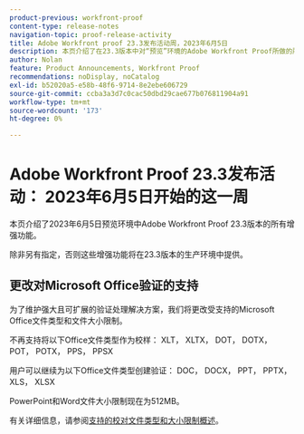 ```yaml
---
product-previous: workfront-proof
content-type: release-notes
navigation-topic: proof-release-activity
title: Adobe Workfront proof 23.3发布活动周，2023年6月5日
description: 本页介绍了在23.3版本中对“预览”环境的Adobe Workfront Proof所做的所有增强。 这些增强功能将在2023年6月5日当周的生产环境中提供。
author: Nolan
feature: Product Announcements, Workfront Proof
recommendations: noDisplay, noCatalog
exl-id: b52020a5-e58b-48f6-9714-8e2ebe606729
source-git-commit: ccba3a3d7c0cac50dbd29cae677b076811904a91
workflow-type: tm+mt
source-wordcount: '173'
ht-degree: 0%

---
```


# Adobe Workfront Proof 23.3发布活动： 2023年6月5日开始的这一周

本页介绍了2023年6月5日预览环境中Adobe Workfront Proof 23.3版本的所有增强功能。

除非另有指定，否则这些增强功能将在23.3版本的生产环境中提供。

## 更改对Microsoft Office验证的支持

为了维护强大且可扩展的验证处理解决方案，我们将更改受支持的Microsoft Office文件类型和文件大小限制。

不再支持将以下Office文件类型作为校样：
XLT， XLTX， DOT， DOTX， POT， POTX， PPS， PPSX

用户可以继续为以下Office文件类型创建验证：
DOC， DOCX， PPT， PPTX， XLS， XLSX

PowerPoint和Word文件大小限制现在为512MB。

有关详细信息，请参阅[支持的校对文件类型和大小限制概述](/help/quicksilver/review-and-approve-work/proofing/proofing-overview/supported-proofing-file-types.md)。
